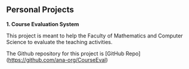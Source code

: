 ## Personal Projects 

__1. Course Evaluation System__

This project is meant to help the Faculty of Mathematics and Computer Science to evaluate the teaching activities.

The Github repository for this project is [GitHub Repo] (https://github.com/ana-org/CourseEval)


